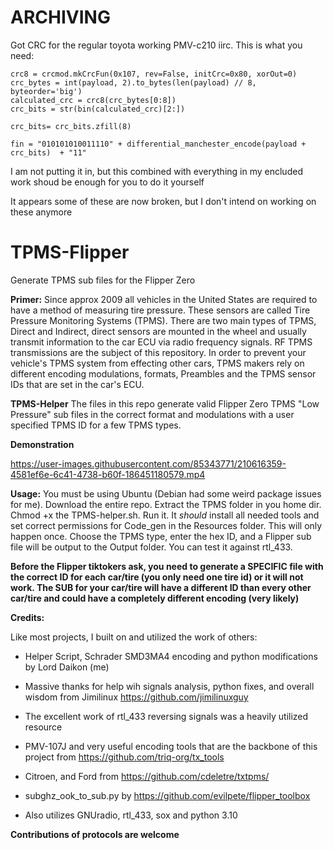 # ARCHIVING
Got CRC for the regular toyota working PMV-c210 iirc. This is what you need:


    crc8 = crcmod.mkCrcFun(0x107, rev=False, initCrc=0x80, xorOut=0)
    crc_bytes = int(payload, 2).to_bytes(len(payload) // 8, byteorder='big')
    calculated_crc = crc8(crc_bytes[0:8])
    crc_bits = str(bin(calculated_crc)[2:])
   
    crc_bits= crc_bits.zfill(8)
    
    fin = "010101010011110" + differential_manchester_encode(payload + crc_bits)  + "11"

I am not putting it in, but this combined with everything in my encluded work shoud be enough for you to do it yourself

It appears some of these are now broken, but I don't intend on working on these anymore


# TPMS-Flipper
Generate TPMS sub files for the Flipper Zero

**Primer:**
Since approx 2009 all vehicles in the United States are required to have a method of measuring tire pressure. These sensors are called Tire Pressure Monitoring Systems (TPMS). There are two main types of TPMS, Direct and Indirect, direct sensors are mounted in the wheel and usually transmit information to the car ECU via radio frequency signals. RF TPMS transmissions are the subject of this repository. In order to prevent your vehicle's TPMS system from effecting other cars, TPMS makers rely on different encoding modulations, formats, Preambles and the TPMS sensor IDs that are set in the car's ECU.

**TPMS-Helper**
The files in this repo generate valid Flipper Zero TPMS "Low Pressure" sub files in the correct format and modulations with a user specified TPMS ID for a few TPMS types.

**Demonstration**

https://user-images.githubusercontent.com/85343771/210616359-4581ef6e-6c41-4738-b60f-186451180579.mp4

**Usage:**
You must be using Ubuntu (Debian had some weird package issues for me). Download the entire repo. Extract the TPMS folder in you home dir. Chmod +x the TPMS-helper.sh. Run it. It *should* install all needed tools and set correct permissions for Code_gen in the Resources folder. This will only happen once. Choose the TPMS type, enter the hex ID, and a Flipper sub file will be output to the Output folder. You can test it against rtl_433.

**Before the Flipper tiktokers ask, you need to generate a SPECIFIC file with the correct ID for each car/tire (you only need one tire id) or it will not work. The SUB for your car/tire will have a different ID than every other car/tire and could have a completely different encoding (very likely)**

**Credits:**

Like most projects, I built on and utilized the work of others:

- Helper Script, Schrader SMD3MA4 encoding and python modifications by Lord Daikon (me)
- Massive thanks for help wih signals analysis, python fixes, and overall wisdom from Jimilinux https://github.com/jimilinuxguy
- The excellent work of rtl_433 reversing signals was a heavily utilized resource
- PMV-107J and very useful encoding tools that are the backbone of this project from https://github.com/triq-org/tx_tools
- Citroen, and Ford from https://github.com/cdeletre/txtpms/
- subghz_ook_to_sub.py by https://github.com/evilpete/flipper_toolbox

- Also utilizes GNUradio, rtl_433, sox and python 3.10

**Contributions of protocols are welcome**

